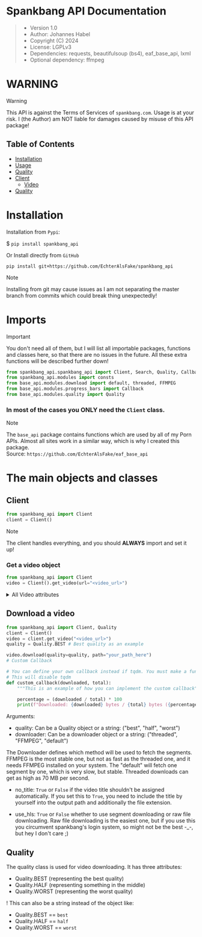 # Spankbang API Documentation

> - Version 1.0
> - Author: Johannes Habel
> - Copyright (C) 2024
> - License: LGPLv3
> - Dependencies: requests, beautifulsoup (bs4), eaf_base_api, lxml
> - Optional dependency: ffmpeg

# WARNING
> [!WARNING]
> This API is against the Terms of Services of `spankbang.com`. Usage is at your risk.
> I (the Author) am NOT liable for damages caused by misuse of this API package!


## Table of Contents
- [Installation](#installation)
- [Usage](#usage)
- [Quality](#quality)
- [Client](#client)
  - [Video](#video-attributes)
- [Quality](#quality)

# Installation

Installation from `Pypi`:

$ `pip install spankbang_api`

Or Install directly from `GitHub`

`pip install git+https://github.com/EchterAlsFake/spankbang_api`

> [!NOTE]
> Installing from git may cause issues as I am not separating the master branch
> from commits which could break thing unexpectedly!

# Imports
> [!IMPORTANT]
> You don't need all of them, but I will list all importable packages, functions and classes
> here, so that there are no issues in the future. All these extra functions will be described
> further down!


```python
from spankbang_api.spankbang_api import Client, Search, Quality, Callback, Video, default, threaded, FFMPEG, legacy_download
from spankbang_api.modules import consts
from base_api.modules.download import default, threaded, FFMPEG
from base_api.modules.progress_bars import Callback
from base_api.modules.quality import Quality
```

### **In most of the cases you ONLY need the `Client` class.**

> [!NOTE]
> The `base_api` package contains functions which are used by all of my Porn APIs. Almost all sites work in 
> a similar way, which is why I created this package. 
> <br>Source: `https://github.com/EchterAlsFake/eaf_base_api`

# The main objects and classes

## Client

```python
from spankbang_api import Client
client = Client()
```

> [!NOTE]
> The client handles everything, and you should **ALWAYS** import and set it up!

### Get a video object

```python
from spankbang_api import Client
video = Client().get_video(url="<video_url>")
```

<details>
  <summary>All Video attributes</summary>
        
    | Attribute             | Returns  | is cached? |
    |:----------------------|:--------:|:----------:|
    | .title                |   str    |    Yes     |
    | .author               |   str    |    Yes     |
    | .length               |   str    |    Yes     |
    | .publish_date         |   str    |    Yes     |
    | .tags                 |   list   |    Yes     |
    | .video_qualities      |   list   |    Yes     |
    | .direct_download_urls |   list   |    Yes     |
    | .thumbnail            |   str    |    Yes     |
    | .description          |   str    |    Yes     |
    | .embed_url            |   str    |    Yes     | 
    | .rating               | str (%)  |    Yes     |

</details>

## Download a video


```python
from spankbang_api import Client, Quality
client = Client()
video = client.get_video("<video_url>")
quality = Quality.BEST # Best quality as an example

video.download(quality=quality, path="your_path_here")
# Custom Callback

# You can define your own callback instead if tqdm. You must make a function that takes pos and total as arguments.
# This will disable tqdm
def custom_callback(downloaded, total):
    """This is an example of how you can implement the custom callback"""

    percentage = (downloaded / total) * 100
    print(f"Downloaded: {downloaded} bytes / {total} bytes ({percentage:.2f}%)")
```

Arguments:

- quality: Can be a Quality object or a string: ("best", "half", "worst")
- downloader: Can be a downloader object or a string: ("threaded", "FFMPEG", "default")

The Downloader defines which method will be used to fetch the segments. FFMPEG is the most stable one, but not as fast
as the threaded one, and it needs FFMPEG installed on your system. The "default" will fetch one segment by one, which is
very slow, but stable. Threaded downloads can get as high as 70 MB per second.

- no_title: `True` or `False` if the video title shouldn't be assigned automatically. If you set this to `True`, you need
to include the title by yourself into the output path and additionally the file extension.

- use_hls: `True` or `False` whether to use segment downloading or raw file downloading. Raw file downloading is the easiest one,
but if you use this you circumvent spankbang's login system, so might not be the best -_-, but hey I don't care ;) 

  
## Quality

The quality class is used for video downloading. It has three attributes:

- Quality.BEST (representing the best quality)
- Quality.HALF (representing something in the middle)
- Quality.WORST (representing the worst quality)

! This can also be a string instead of the object like:

- Quality.BEST == `best`
- Quality.HALF == `half`
- Quality.WORST == `worst`

